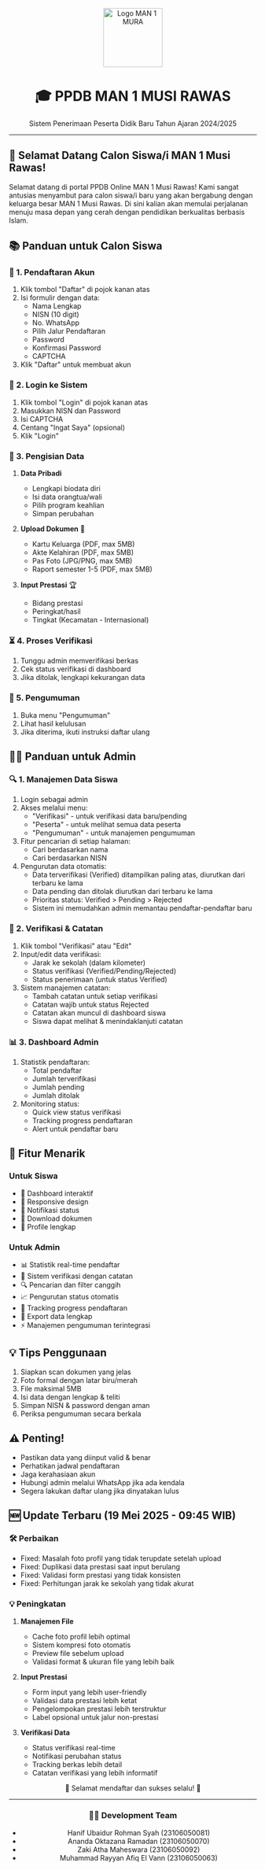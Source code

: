 <div align="center">
  <img src="https://freeimghost.net/images/2025/04/04/logo_kemenag.png" alt="Logo MAN 1 MURA" width="120">
  <h1>🎓 PPDB MAN 1 MUSI RAWAS</h1>
  <p>Sistem Penerimaan Peserta Didik Baru Tahun Ajaran 2024/2025</p>
</div>

---

## 🌟 Selamat Datang Calon Siswa/i MAN 1 Musi Rawas!

Selamat datang di portal PPDB Online MAN 1 Musi Rawas! Kami sangat antusias menyambut para calon siswa/i baru yang akan bergabung dengan keluarga besar MAN 1 Musi Rawas. Di sini kalian akan memulai perjalanan menuju masa depan yang cerah dengan pendidikan berkualitas berbasis Islam.

## 📚 Panduan untuk Calon Siswa

### 🔑 1. Pendaftaran Akun
1. Klik tombol "Daftar" di pojok kanan atas
2. Isi formulir dengan data:
   - Nama Lengkap
   - NISN (10 digit)
   - No. WhatsApp
   - Pilih Jalur Pendaftaran
   - Password
   - Konfirmasi Password
   - CAPTCHA
3. Klik "Daftar" untuk membuat akun

### 🔐 2. Login ke Sistem
1. Klik tombol "Login" di pojok kanan atas
2. Masukkan NISN dan Password
3. Isi CAPTCHA
4. Centang "Ingat Saya" (opsional)
5. Klik "Login"

### 📝 3. Pengisian Data
1. **Data Pribadi**
   - Lengkapi biodata diri
   - Isi data orangtua/wali
   - Pilih program keahlian
   - Simpan perubahan

2. **Upload Dokumen** 📎
   - Kartu Keluarga (PDF, max 5MB)
   - Akte Kelahiran (PDF, max 5MB)
   - Pas Foto (JPG/PNG, max 5MB)
   - Raport semester 1-5 (PDF, max 5MB)

3. **Input Prestasi** 🏆
   - Bidang prestasi
   - Peringkat/hasil
   - Tingkat (Kecamatan - Internasional)

### ⏳ 4. Proses Verifikasi
1. Tunggu admin memverifikasi berkas
2. Cek status verifikasi di dashboard
3. Jika ditolak, lengkapi kekurangan data

### 📢 5. Pengumuman
1. Buka menu "Pengumuman"
2. Lihat hasil kelulusan
3. Jika diterima, ikuti instruksi daftar ulang

## 👨‍💼 Panduan untuk Admin

### 🔍 1. Manajemen Data Siswa
1. Login sebagai admin
2. Akses melalui menu:
   - "Verifikasi" - untuk verifikasi data baru/pending
   - "Peserta" - untuk melihat semua data peserta
   - "Pengumuman" - untuk manajemen pengumuman
3. Fitur pencarian di setiap halaman:
   - Cari berdasarkan nama
   - Cari berdasarkan NISN
4. Pengurutan data otomatis:
   - Data terverifikasi (Verified) ditampilkan paling atas, diurutkan dari terbaru ke lama
   - Data pending dan ditolak diurutkan dari terbaru ke lama  
   - Prioritas status: Verified > Pending > Rejected
   - Sistem ini memudahkan admin memantau pendaftar-pendaftar baru

### 📏 2. Verifikasi & Catatan
1. Klik tombol "Verifikasi" atau "Edit"
2. Input/edit data verifikasi:
   - Jarak ke sekolah (dalam kilometer)
   - Status verifikasi (Verified/Pending/Rejected)
   - Status penerimaan (untuk status Verified)
3. Sistem manajemen catatan:
   - Tambah catatan untuk setiap verifikasi
   - Catatan wajib untuk status Rejected
   - Catatan akan muncul di dashboard siswa
   - Siswa dapat melihat & menindaklanjuti catatan

### 📊 3. Dashboard Admin
1. Statistik pendaftaran:
   - Total pendaftar
   - Jumlah terverifikasi
   - Jumlah pending
   - Jumlah ditolak
2. Monitoring status:
   - Quick view status verifikasi
   - Tracking progress pendaftaran
   - Alert untuk pendaftar baru

## 🎨 Fitur Menarik

### Untuk Siswa
- 🎯 Dashboard interaktif
- 📱 Responsive design
- 🔔 Notifikasi status
- 📄 Download dokumen
- 👥 Profile lengkap

### Untuk Admin
- 📊 Statistik real-time pendaftar
- 📝 Sistem verifikasi dengan catatan
- 🔍 Pencarian dan filter canggih
- 📈 Pengurutan status otomatis
- 🎯 Tracking progress pendaftaran
- 📩 Export data lengkap
- ⚡ Manajemen pengumuman terintegrasi

## 💡 Tips Penggunaan
1. Siapkan scan dokumen yang jelas
2. Foto formal dengan latar biru/merah
3. File maksimal 5MB
4. Isi data dengan lengkap & teliti
5. Simpan NISN & password dengan aman
6. Periksa pengumuman secara berkala

## ⚠️ Penting!
- Pastikan data yang diinput valid & benar
- Perhatikan jadwal pendaftaran
- Jaga kerahasiaan akun
- Hubungi admin melalui WhatsApp jika ada kendala
- Segera lakukan daftar ulang jika dinyatakan lulus

## 🆕 Update Terbaru (19 Mei 2025 - 09:45 WIB)

### 🛠 Perbaikan
- Fixed: Masalah foto profil yang tidak terupdate setelah upload
- Fixed: Duplikasi data prestasi saat input berulang
- Fixed: Validasi form prestasi yang tidak konsisten
- Fixed: Perhitungan jarak ke sekolah yang tidak akurat

### 💡 Peningkatan
1. **Manajemen File**
   - Cache foto profil lebih optimal
   - Sistem kompresi foto otomatis
   - Preview file sebelum upload
   - Validasi format & ukuran file yang lebih baik

2. **Input Prestasi**
   - Form input yang lebih user-friendly
   - Validasi data prestasi lebih ketat
   - Pengelompokan prestasi lebih terstruktur
   - Label opsional untuk jalur non-prestasi

3. **Verifikasi Data**
   - Status verifikasi real-time
   - Notifikasi perubahan status
   - Tracking berkas lebih detail
   - Catatan verifikasi yang lebih informatif

<div align="center">
  <p>💫 Selamat mendaftar dan sukses selalu! 💫</p>
  
  ---
  ### 👨‍💻 Development Team
  - Hanif Ubaidur Rohman Syah (23106050081)
  - Ananda Oktazana Ramadan (23106050070)
  - Zaki Atha Maheswara (23106050092)
  - Muhammad Rayyan Afiq El Vann (23106050063)
  
</div>
